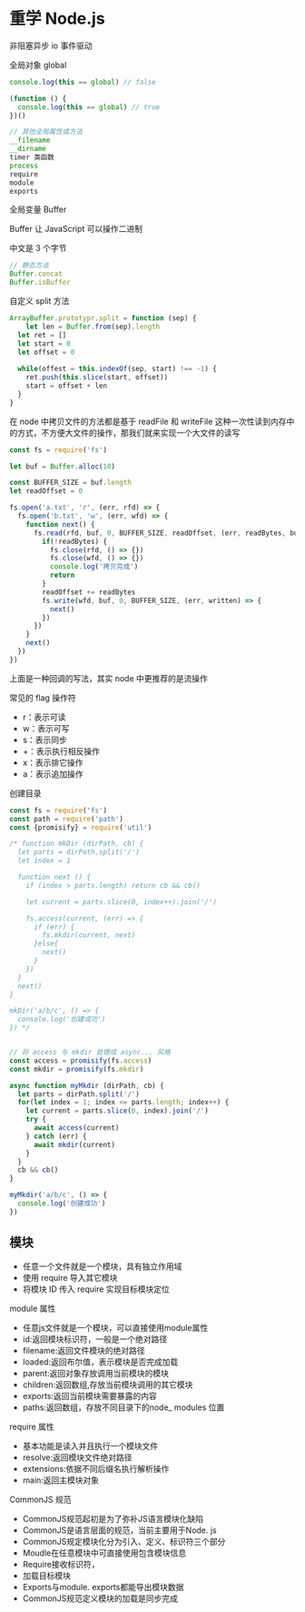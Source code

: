 # 重学 Node.js

非阻塞异步 io 事件驱动

全局对象 global

```js
console.log(this == global) // false

(function () {
  console.log(this == global) // true
})()
```

```javascript
// 其他全局属性或方法
__filename
__dirname
timer 类函数
process
require
module
exports
```

全局变量 Buffer

Buffer 让 JavaScript 可以操作二进制

中文是 3 个字节

```js
// 静态方法
Buffer.concat
Buffer.isBuffer
```

自定义 split 方法

```js
ArrayBuffer.prototypr.split = function (sep) {
	let len = Buffer.from(sep).length
  let ret = []
  let start = 0
  let offset = 0
  
  while(offest = this.indexOf(sep, start) !== -1) {
    ret.push(this.slice(start, offset))
    start = offset + len
  }
}
```

在 node 中拷贝文件的方法都是基于 readFile 和 writeFile 这种一次性读到内存中的方式，不方便大文件的操作，那我们就来实现一个大文件的读写

```js
const fs = require('fs')

let buf = Buffer.alloc(10)

const BUFFER_SIZE = buf.length
let readOffset = 0

fs.open('a.txt', 'r', (err, rfd) => {
  fs.open('b.txt', 'w', (err, wfd) => {
  	function next() {
      fs.read(rfd, buf, 0, BUFFER_SIZE, readOffset, (err, readBytes, buffer) => {
        if(!readBytes) {
          fs.close(rfd, () => {})
          fs.close(wfd, () => {})
          console.log('拷贝完成')
          return
        }
        readOffset += readBytes
        fs.write(wfd, buf, 0, BUFFER_SIZE, (err, written) => {
          next()
        })
      })
    }
    next()
  })
}) 
```

上面是一种回调的写法，其实 node 中更推荐的是流操作

常见的 flag 操作符

- r：表示可读
- w：表示可写
- s：表示同步
- +：表示执行相反操作
- x：表示排它操作
- a：表示追加操作

创建目录

```js
const fs = require('fs')
const path = require('path')
const {promisify} = require('util')

/* function mkDir (dirPath, cb) {
  let parts = dirPath.split('/')
  let index = 1

  function next () {
    if (index > parts.length) return cb && cb()

    let current = parts.slice(0, index++).join('/')

    fs.access(current, (err) => {
      if (err) {
        fs.mkdir(current, next)
      }else{
        next()
      }
    })
  }
  next()
}

mkDir('a/b/c', () => {
  console.log('创建成功')
}) */


// 将 access 与 mkdir 处理成 async... 风格
const access = promisify(fs.access)
const mkdir = promisify(fs.mkdir)

async function myMkdir (dirPath, cb) {
  let parts = dirPath.split('/')
  for(let index = 1; index <= parts.length; index++) {
    let current = parts.slice(0, index).join('/')
    try {
      await access(current)
    } catch (err) {
      await mkdir(current)
    }
  }
  cb && cb()
}

myMkdir('a/b/c', () => {
  console.log('创建成功')
})
```

## 模块

- 任意一个文件就是一个模块，具有独立作用域
- 使用 require 导入其它模块
- 将模块 ID 传入 require 实现目标模块定位

module 属性

- 任意js文件就是一个模块，可以直接使用module属性
- id:返回模块标识符，一般是一个绝对路径
- filename:返回文件模块的绝对路径
- loaded:返回布尔值，表示模块是否完成加载
- parent:返回对象存放调用当前模块的模块
- children:返回数组,存放当前模块调用的其它模块
- exports:返回当前模块需要暴露的内容
- paths:返回数组，存放不同目录下的node_ modules 位置

require 属性

- 基本功能是读入并且执行一个模块文件
- resolve:返回模块文件绝对路径
- extensions:依据不同后缀名执行解析操作
- main:返回主模块对象

CommonJS 规范

- CommonJS规范起初是为了弥补JS语言模块化缺陷
- CommonJS是语言层面的规范，当前主要用于Node. js
- CommonJS规定模块化分为引入、定义、标识符三个部分
- Moudle在任意模块中可直接使用包含模块信息
- Require接收标识符，
- 加载目标模块
- Exports与module. exports都能导出模块数据
- CommonJS规范定义模块的加载是同步完成


